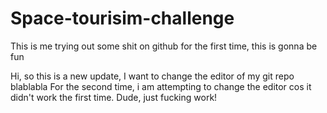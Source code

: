 # Space-tourisim-challenge

This is me trying out some shit on github for the first time, this is gonna be fun

Hi, so this is a new update, I want to change the editor of my git repo blablabla
For the second time, i am attempting to change the editor cos it didn't work the first time. Dude, just fucking work!
